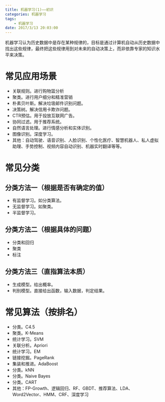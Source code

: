 ```yaml
---
title: 机器学习(1)——初识
categories: 机器学习
tags: 
	- 机器学习
date: 2017/3/13 20:03:00
---
```



机器学习认为历史数据中是存在某种规律的，目标是通过计算机自动从历史数据中找出这些规律，最终把这些规律用到对未来的自动决策上，而非依靠专家的知识水平来决策。

# 常见应用场景

* 关联规则。进行购物篮分析
* 聚类。进行用户细分和精准营销
* 朴素贝叶斯。解决垃圾邮件识别问题。
* 决策树。解决信用卡欺诈问题。
* CTR预估。用于投放互联网广告。
* 协同过滤。用于推荐系统。
* 自然语言处理。进行情感分析和实体识别。
* 图像识别。深度学习。
* 其他：自动驾驶、语音识别、人脸识别、个性化医疗、智慧机器人、私人虚拟助理、手势控制、视频内容自动识别、机器实时翻译等等。


# 常见分类

## 分类方法一（根据是否有确定的值）

* 有监督学习。如分类算法。
* 无监督学习。如聚类。
* 半监督学习。

## 分类方法二（根据具体的问题）

* 分类和回归
* 聚类
* 标注

## 分类方法三（直指算法本质）

* 生成模型。给出概率。
* 判别模型。直接给出函数，输入数据，判定结果。


# 常见算法（按排名）

* 分类。C4.5
* 聚类。K-Means
* 统计学习。SVM
* 关联分析。Apriori
* 统计学习。EM
* 链接挖掘。PageRank
* 集装和推进。AdaBoost
* 分类。kNN
* 分类。Naive Bayes
* 分类。CART
* 其他：FP-Growth、逻辑回归、RF、GBDT、推荐算法、LDA、Word2Vector、HMM、CRF、深度学习






